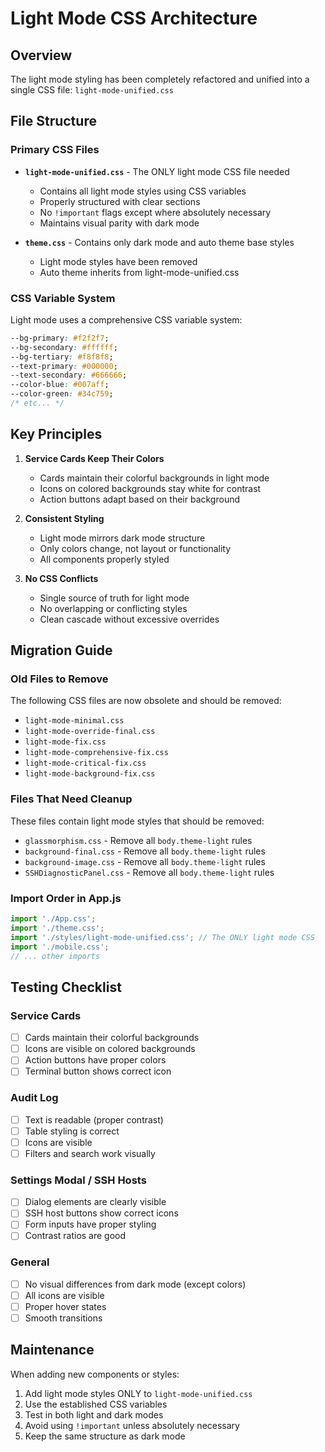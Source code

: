 # Light Mode CSS Architecture

## Overview
The light mode styling has been completely refactored and unified into a single CSS file: `light-mode-unified.css`

## File Structure

### Primary CSS Files
- **`light-mode-unified.css`** - The ONLY light mode CSS file needed
  - Contains all light mode styles using CSS variables
  - Properly structured with clear sections
  - No `!important` flags except where absolutely necessary
  - Maintains visual parity with dark mode

- **`theme.css`** - Contains only dark mode and auto theme base styles
  - Light mode styles have been removed
  - Auto theme inherits from light-mode-unified.css

### CSS Variable System
Light mode uses a comprehensive CSS variable system:
```css
--bg-primary: #f2f2f7;
--bg-secondary: #ffffff;
--bg-tertiary: #f8f8f8;
--text-primary: #000000;
--text-secondary: #666666;
--color-blue: #007aff;
--color-green: #34c759;
/* etc... */
```

## Key Principles

1. **Service Cards Keep Their Colors**
   - Cards maintain their colorful backgrounds in light mode
   - Icons on colored backgrounds stay white for contrast
   - Action buttons adapt based on their background

2. **Consistent Styling**
   - Light mode mirrors dark mode structure
   - Only colors change, not layout or functionality
   - All components properly styled

3. **No CSS Conflicts**
   - Single source of truth for light mode
   - No overlapping or conflicting styles
   - Clean cascade without excessive overrides
## Migration Guide

### Old Files to Remove
The following CSS files are now obsolete and should be removed:
- `light-mode-minimal.css`
- `light-mode-override-final.css`
- `light-mode-fix.css`
- `light-mode-comprehensive-fix.css`
- `light-mode-critical-fix.css`
- `light-mode-background-fix.css`

### Files That Need Cleanup
These files contain light mode styles that should be removed:
- `glassmorphism.css` - Remove all `body.theme-light` rules
- `background-final.css` - Remove all `body.theme-light` rules
- `background-image.css` - Remove all `body.theme-light` rules
- `SSHDiagnosticPanel.css` - Remove all `body.theme-light` rules

### Import Order in App.js
```javascript
import './App.css';
import './theme.css';
import './styles/light-mode-unified.css'; // The ONLY light mode CSS
import './mobile.css';
// ... other imports
```

## Testing Checklist

### Service Cards
- [ ] Cards maintain their colorful backgrounds
- [ ] Icons are visible on colored backgrounds
- [ ] Action buttons have proper colors
- [ ] Terminal button shows correct icon

### Audit Log
- [ ] Text is readable (proper contrast)
- [ ] Table styling is correct
- [ ] Icons are visible
- [ ] Filters and search work visually

### Settings Modal / SSH Hosts
- [ ] Dialog elements are clearly visible
- [ ] SSH host buttons show correct icons
- [ ] Form inputs have proper styling
- [ ] Contrast ratios are good

### General
- [ ] No visual differences from dark mode (except colors)
- [ ] All icons are visible
- [ ] Proper hover states
- [ ] Smooth transitions

## Maintenance

When adding new components or styles:
1. Add light mode styles ONLY to `light-mode-unified.css`
2. Use the established CSS variables
3. Test in both light and dark modes
4. Avoid using `!important` unless absolutely necessary
5. Keep the same structure as dark mode